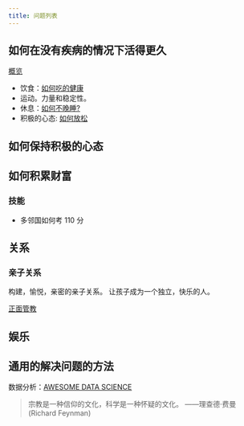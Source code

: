 ```yaml
---
title: 问题列表
---
```


## 如何在没有疾病的情况下活得更久
[概览](../tech/health/overview/readme.md)

* 饮食：[如何吃的健康](../tech/health/food/readme.md)
* 运动。力量和稳定性。
* 休息：[如何不晚睡?](../tech/health/sleep/avoid-staying-up.md)
* 积极的心态: [如何放松](../tech/psychology/terms/relax.md)

## 如何保持积极的心态


## 如何积累财富

### 技能
* 多邻国如何考 110 分

## 关系
### 亲子关系
构建，愉悦，亲密的亲子关系。
让孩子成为一个独立，快乐的人。

[正面管教](../product/book/edcation/positive-discipine.md)

## 娱乐

## 通用的解决问题的方法
数据分析：[AWESOME DATA SCIENCE](https://github.com/academic/awesome-datascience)

> 宗教是一种信仰的文化，科学是一种怀疑的文化。
> ——理查德·费曼(Richard Feynman)